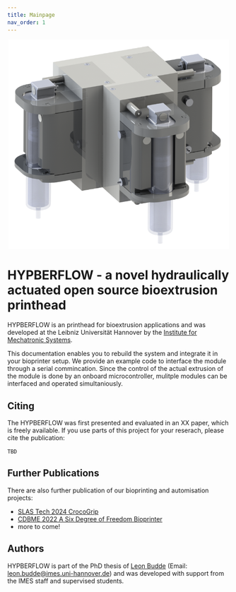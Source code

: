 ```yaml
---
title: Mainpage
nav_order: 1
---
```


<p align="center">
  <img src="Abbildungen/Print_Head.png" width=500>
</p>

# HYPBERFLOW - a novel hydraulically actuated open source bioextrusion printhead
HYPBERFLOW is an printhead for bioextrusion applications and was developed at the Leibniz Universität Hannover by the [Institute for Mechatronic Systems](https://www.imes.uni-hannover.de/en/). 

This documentation enables you to rebuild the system and integrate it in your bioprinter setup. We provide an example code to interface the module through a serial commincation. Since the control of the actual extrusion of the module is done by an onboard microcontroller, mulitple modules can be interfaced and operated simultaniously. 

## Citing

The HYPBERFLOW was first presented and evaluated in an XX paper, which is freely available. If you use parts of this project for your reserach, please cite the publication:
```
TBD
```

## Further Publications

There are also further publication of our bioprinting and automisation projects:
- [SLAS Tech 2024 CrocoGrip](https://doi.org/10.1016/j.slast.2024.100148)
- [CDBME 2022 A Six Degree of Freedom Bioprinter](https://www.degruyter.com/document/doi/10.1515/cdbme-2022-1036/html)
- more to come!

## Authors

HYPBERFLOW is part of the PhD thesis of [Leon Budde](https://www.imes.uni-hannover.de/en/institut/team/m-sc-leon-budde)
(Email: <leon.budde@imes.uni-hannover.de>) and was developed with support from the IMES staff and supervised students.
